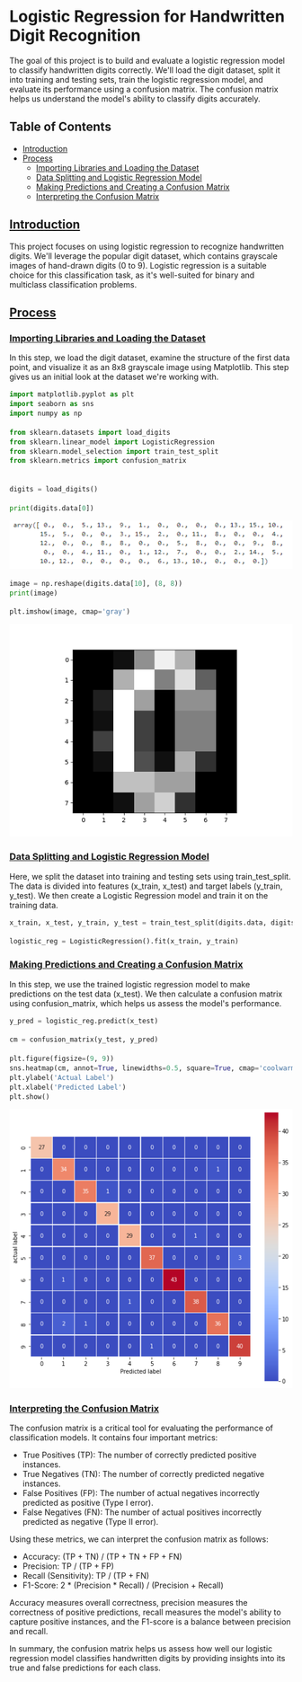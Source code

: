 # Logistic Regression for Handwritten Digit Recognition

The goal of this project is to build and evaluate a logistic regression model to classify handwritten digits correctly. We'll load the digit dataset, split it into training and testing sets, train the logistic regression model, and evaluate its performance using a confusion matrix. The confusion matrix helps us understand the model's ability to classify digits accurately.

## Table of Contents

- [Introduction](#introduction)
- [Process](#process)
  - [Importing Libraries and Loading the Dataset](#import)
  - [Data Splitting and Logistic Regression Model](#model)
  - [Making Predictions and Creating a Confusion Matrix](#cm)
  - [Interpreting the Confusion Matrix](#interpret)

## [Introduction](#introduction)

This project focuses on using logistic regression to recognize handwritten digits. We'll leverage the popular digit dataset, which contains grayscale images of hand-drawn digits (0 to 9). Logistic regression is a suitable choice for this classification task, as it's well-suited for binary and multiclass classification problems.

## [Process](#process)

### [Importing Libraries and Loading the Dataset](#import)

In this step, we load the digit dataset, examine the structure of the first data point, and visualize it as an 8x8 grayscale image using Matplotlib. This step gives us an initial look at the dataset we're working with.

```python
import matplotlib.pyplot as plt
import seaborn as sns
import numpy as np

from sklearn.datasets import load_digits
from sklearn.linear_model import LogisticRegression
from sklearn.model_selection import train_test_split
from sklearn.metrics import confusion_matrix


digits = load_digits()

print(digits.data[0])
```

![](plots/array.PNG)

```python
image = np.reshape(digits.data[10], (8, 8))
print(image)

plt.imshow(image, cmap='gray')
```

![](plots/initial_image.png)

### [Data Splitting and Logistic Regression Model](#model)

Here, we split the dataset into training and testing sets using train_test_split. The data is divided into features (x_train, x_test) and target labels (y_train, y_test). We then create a Logistic Regression model and train it on the training data.

```python
x_train, x_test, y_train, y_test = train_test_split(digits.data, digits.target, test_size=0.2, random_state=0)

logistic_reg = LogisticRegression().fit(x_train, y_train)
```

### [Making Predictions and Creating a Confusion Matrix](#cm)

In this step, we use the trained logistic regression model to make predictions on the test data (x_test). We then calculate a confusion matrix using confusion_matrix, which helps us assess the model's performance.

```python
y_pred = logistic_reg.predict(x_test)

cm = confusion_matrix(y_test, y_pred)

plt.figure(figsize=(9, 9))
sns.heatmap(cm, annot=True, linewidths=0.5, square=True, cmap='coolwarm')
plt.ylabel('Actual Label')
plt.xlabel('Predicted Label')
plt.show()
```

![](plots/heatmap.png)

### [Interpreting the Confusion Matrix](#interpret)

The confusion matrix is a critical tool for evaluating the performance of classification models. It contains four important metrics:

- True Positives (TP): The number of correctly predicted positive instances.
- True Negatives (TN): The number of correctly predicted negative instances.
- False Positives (FP): The number of actual negatives incorrectly predicted as positive (Type I error).
- False Negatives (FN): The number of actual positives incorrectly predicted as negative (Type II error).

Using these metrics, we can interpret the confusion matrix as follows:

- Accuracy: (TP + TN) / (TP + TN + FP + FN)
- Precision: TP / (TP + FP)
- Recall (Sensitivity): TP / (TP + FN)
- F1-Score: 2 * (Precision * Recall) / (Precision + Recall)

Accuracy measures overall correctness, precision measures the correctness of positive predictions, recall measures the model's ability to capture positive instances, and the F1-score is a balance between precision and recall.

In summary, the confusion matrix helps us assess how well our logistic regression model classifies handwritten digits by providing insights into its true and false predictions for each class.